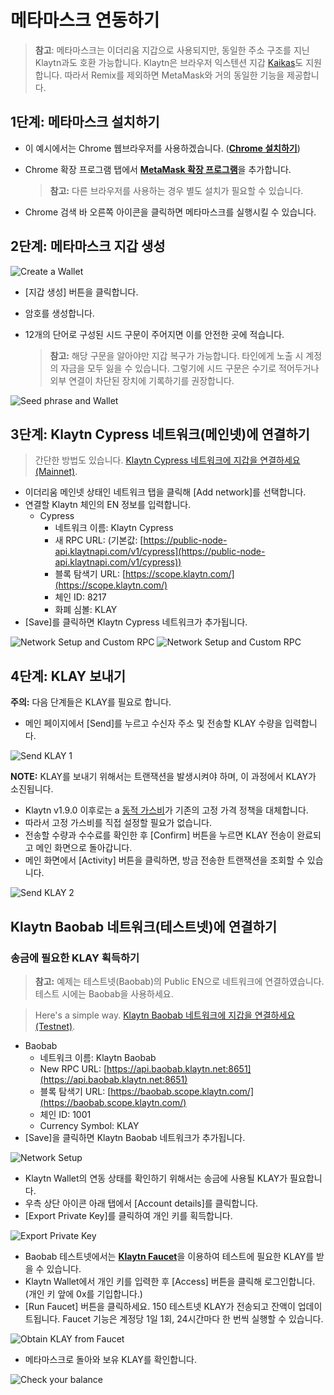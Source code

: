 # 메타마스크 연동하기

> **참고**: 메타마스크는 이더리움 지갑으로 사용되지만, 동일한 주소 구조를 지닌 Klaytn과도 호환 가능합니다. Klaytn은 브라우저 익스텐션 지갑 [Kaikas](../developer-tools/#kaikas)도 지원합니다. 따라서 Remix를 제외하면 MetaMask와 거의 동일한 기능을 제공합니다.

## 1단계: 메타마스크 설치하기 <a href="#install-metamask" id="install-metamask"></a>

* 이 예시에서는 Chrome 웹브라우저를 사용하겠습니다. ([**Chrome 설치하기**](https://www.google.com/intl/en\_us/chrome/))
*   Chrome 확장 프로그램 탭에서 [**MetaMask 확장 프로그램**](https://chrome.google.com/webstore/detail/metamask/nkbihfbeogaeaoehlefnkodbefgpgknn?hl=en)을 추가합니다.

    > **참고:** 다른 브라우저를 사용하는 경우 별도 설치가 필요할 수 있습니다.
* Chrome 검색 바 오른쪽 아이콘을 클릭하면 메타마스크를 실행시킬 수 있습니다.

## 2단계: 메타마스크 지갑 생성 <a href="#generate-a-metamask" id="generate-a-metamask"></a>

![Create a Wallet](../../bapp/tutorials/img/new-to-metamask.png)

* [지갑 생성] 버튼을 클릭합니다.
* 암호를 생성합니다.
*   12개의 단어로 구성된 시드 구문이 주어지면 이를 안전한 곳에 적습니다.

    > **참고:** 해당 구문을 알아야만 지갑 복구가 가능합니다. 타인에게 노출 시 계정의 자금을 모두 잃을 수 있습니다. 그렇기에 시드 구문은 수기로 적어두거나 외부 연결이 차단된 장치에 기록하기를 권장합니다.

![Seed phrase and Wallet](../../bapp/tutorials/img/metamask-secret-backup.png)

## 3단계: Klaytn Cypress 네트워크(메인넷)에 연결하기 <a href="#connect-to-klaytn-cypress-network-mainnet" id="connect-to-klaytn-cypress-network-mainnet"></a>

> 간단한 방법도 있습니다. [Klaytn Cypress 네트워크에 지갑을 연결하세요(Mainnet)](https://chainlist.org/chain/8217).

* 이더리움 메인넷 상태인 네트워크 탭을 클릭해 [Add network]를 선택합니다.
* 연결할 Klaytn 체인의 EN 정보를 입력합니다.
  * Cypress
    * 네트워크 이름: Klaytn Cypress
    * 새 RPC URL: (기본값: [https://public-node-api.klaytnapi.com/v1/cypress](https://public-node-api.klaytnapi.com/v1/cypress))
    * 블록 탐색기 URL: [https://scope.klaytn.com/](https://scope.klaytn.com/)
    * 체인 ID: 8217
    * 화폐 심볼: KLAY
* [Save]를 클릭하면 Klaytn Cypress 네트워크가 추가됩니다.

![Network Setup and Custom RPC](../../bapp/tutorials/img/metamask-add-cypress-1.png) ![Network Setup and Custom RPC](../../bapp/tutorials/img/metamask-add-cypress-2.png)

## 4단계: KLAY 보내기 <a href="#send-klay" id="send-klay"></a>

**주의:** 다음 단계들은 KLAY를 필요로 합니다.

* 메인 페이지에서 [Send]를 누르고 수신자 주소 및 전송할 KLAY 수량을 입력합니다.

![Send KLAY 1](img/metamask-send-klay-1.png)

**NOTE:** KLAY를 보내기 위해서는 트랜잭션을 발생시켜야 하며, 이 과정에서 KLAY가 소진됩니다.

* Klaytn v1.9.0 이후로는 a [동적 가스비](https://medium.com/klaytn/dynamic-gas-fee-pricing-mechanism-1dac83d2689)가 기존의 고정 가격 정책을 대체합니다.
* 따라서 고정 가스비를 직접 설정할 필요가 없습니다.
* 전송할 수량과 수수료를 확인한 후 [Confirm] 버튼을 누르면 KLAY 전송이 완료되고 메인 화면으로 돌아갑니다.
* 메인 화면에서 [Activity] 버튼을 클릭하면, 방금 전송한 트랜잭션을 조회할 수 있습니다.

![Send KLAY 2](img/metamask-send-klay-2.png)

## Klaytn Baobab 네트워크(테스트넷)에 연결하기<a href="#connect-to-klaytn-baobab-network-testnet" id="connect-to-klaytn-baobab-network-testnet"></a>

### 송금에 필요한 KLAY 획득하기

> **참고:** 예제는 테스트넷(Baobab)의 Public EN으로 네트워크에 연결하였습니다. 테스트 시에는 Baobab을 사용하세요.

> Here's a simple way. [Klaytn Baobab 네트워크에 지갑을 연결하세요(Testnet)](https://chainlist.org/chain/1001).

* Baobab
  * 네트워크 이름: Klaytn Baobab
  * New RPC URL: [https://api.baobab.klaytn.net:8651](https://api.baobab.klaytn.net:8651)
  * 블록 탐색기 URL: [https://baobab.scope.klaytn.com/](https://baobab.scope.klaytn.com/)
  * 체인 ID: 1001
  * Currency Symbol: KLAY
* [Save]을 클릭하면 Klaytn Baobab 네트워크가 추가됩니다.

![Network Setup](img/connect-testnet-1.png)

* Klaytn Wallet의 연동 상태를 확인하기 위해서는 송금에 사용될 KLAY가 필요합니다.
* 우측 상단 아이콘 아래 탭에서 [Account details]를 클릭합니다.
* [Export Private Key]를 클릭하여 개인 키를 획득합니다.

![Export Private Key](img/connect-testnet-2.png)

* Baobab 테스트넷에서는 [**Klaytn Faucet**](https://baobab.wallet.klaytn.foundation/access?next=faucet)을 이용하여 테스트에 필요한 KLAY를 받을 수 있습니다.
* Klaytn Wallet에서 개인 키를 입력한 후 [Access] 버튼을 클릭해 로그인합니다. (개인 키 앞에 0x를 기입합니다.)
* [Run Faucet] 버튼을 클릭하세요. 150 테스트넷 KLAY가 전송되고 잔액이 업데이트됩니다. Faucet 기능은 계정당 1일 1회, 24시간마다 한 번씩 실행할 수 있습니다.

![Obtain KLAY from Faucet](img/connect-testnet-3.png)

* 메타마스크로 돌아와 보유 KLAY를 확인합니다.

![Check your balance](img/connect-testnet-4.png)
